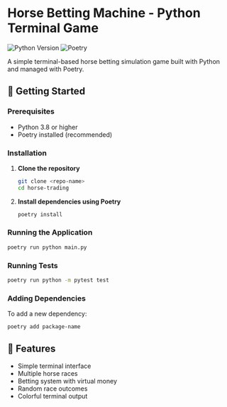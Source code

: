 # Horse Betting Machine - Python Terminal Game

![Python Version](https://img.shields.io/badge/python-3.8%2B-blue)
![Poetry](https://img.shields.io/badge/packaging-poetry-cyan)

A simple terminal-based horse betting simulation game built with Python and managed with Poetry.

## 🏁 Getting Started

### Prerequisites

- Python 3.8 or higher
- Poetry installed (recommended)

### Installation

1. **Clone the repository**
   ```bash
   git clone <repo-name>
   cd horse-trading
   ```

2. **Install dependencies using Poetry**
   ```bash
   poetry install
   ```



### Running the Application

```bash
poetry run python main.py
```



### Running Tests

```bash
poetry run python -m pytest test
```

### Adding Dependencies

To add a new dependency:
```bash
poetry add package-name
```



## 📜 Features

- Simple terminal interface
- Multiple horse races
- Betting system with virtual money
- Random race outcomes
- Colorful terminal output
